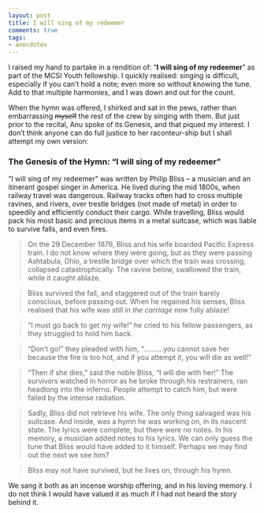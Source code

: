 ```yaml
---
layout: post
title: I will sing of my redeemer
comments: true
tags:
- anecdotes
---
```

I raised my hand to partake in a rendition of: “**I will sing of my redeemer**” as part of the MCSI Youth fellowship. I quickly realised: singing is difficult, especially if you can’t hold a note; even more so without knowing the tune. Add to that multiple harmonies, and I was down and out for the count. 

When the hymn was offered, I shirked and sat in the pews, rather than embarrassing ~~myself~~ the rest of the crew by singing with them. But just prior to the recital, Anu spoke of its Genesis, and that piqued my interest. I don’t think anyone can do full justice to her raconteur-ship but I shall attempt my own version:

### The Genesis of the Hymn: “I will sing of my redeemer”

“I will sing of my redeemer” was written by Philip Bliss – a musician and an itinerant gospel singer in America. He lived during the mid 1800s, when railway travel was dangerous. Railway tracks often had to cross multiple ravines, and rivers, over trestle bridges (not made of metal) in order to speedily and efficiently conduct their cargo. While travelling, Bliss would pack his most basic and precious items in a metal suitcase, which was liable to survive falls, and even fires.

> On the 29 December 1876, Bliss and his wife boarded Pacific Express train. I do not know where they were going, but as they were passing Ashtabula, Ohio, a trestle bridge over which the train was crossing, collapsed catastrophically. The ravine below, swallowed the train, while it caught ablaze.

> Bliss survived the fall, and staggered out of the train barely conscious, before passing out. When he regained his senses, Bliss realised that his wife was *still in the carriage* now fully ablaze!

> “I must go back to get my wife!” he cried to his fellow passengers, as they struggled to hold him back.

> “Don’t go!” they pleaded with him, “……….you cannot save her because the fire is too hot, and if you attempt it, you will die as well!”

> “Then if she dies,” said the noble Bliss, “I will die with her!”
> The survivors watched in horror as he broke through his restrainers, ran headlong into the inferno. People attempt to catch him, but were failed by the intense radiation. 

> Sadly, Bliss did not retrieve his wife. The only thing salvaged was his suitcase. And inside, was a hymn he was working on, in its nascent state. The lyrics were complete, but there were no notes. In his memory, a musician added notes to his lyrics. We can only guess the tune that Bliss would have added to it himself. Perhaps we may find out the next we see him? 

> Bliss may not have survived, but he lives on, through his hymn. 

We sang it both as an incense worship offering, and in his loving memory. I do not think I would have valued it as much if I had not heard the story behind it.
